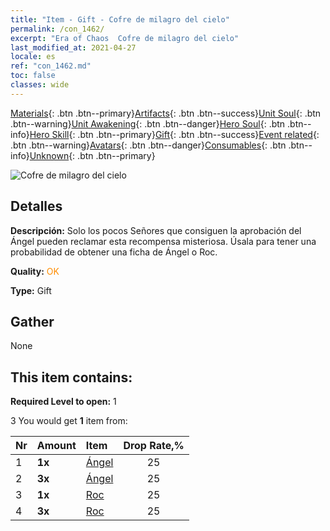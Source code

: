 ```yaml
---
title: "Item - Gift - Cofre de milagro del cielo"
permalink: /con_1462/
excerpt: "Era of Chaos  Cofre de milagro del cielo"
last_modified_at: 2021-04-27
locale: es
ref: "con_1462.md"
toc: false
classes: wide
---
```

 [Materials](/ItemsES/){: .btn .btn--primary}[Artifacts](/ItemsES/Artifacts/){: .btn .btn--success}[Unit Soul](/ItemsES/UnitSoul/){: .btn .btn--warning}[Unit Awakening](/ItemsES/UnitAwakening/){: .btn .btn--danger}[Hero Soul](/ItemsES/HeroSoul/){: .btn .btn--info}[Hero Skill](/ItemsES/HeroSkill/){: .btn .btn--primary}[Gift](/ItemsES/Gift/){: .btn .btn--success}[Event related](/ItemsES/Events/){: .btn .btn--warning}[Avatars](/ItemsES/Avatars/){: .btn .btn--danger}[Consumables](/ItemsES/Consumables/){: .btn .btn--info}[Unknown](/ItemsES/Unknown/){: .btn .btn--primary}

 ![Cofre de milagro del cielo](/images/t/i_907076.png)

## Detalles
 **Descripción:** Solo los pocos Señores que consiguen la aprobación del Ángel pueden reclamar esta recompensa misteriosa. Úsala para tener una probabilidad de obtener una ficha de Ángel o Roc.

 **Quality:** <span style="color: #FF8C00">OK</span>

 **Type:** Gift

## Gather

  None

## This item contains:

 **Required Level to open:** 1

 3 You would get **1** item  from:

  | Nr | Amount |     Item    | Drop Rate,% |
  |:---|:-------|:------------|:---------:|
  | 1 |  **1x** | [Ángel](/ItemsES/unt_196/) | 25 | 
  | 2 |  **3x** | [Ángel](/ItemsES/unt_196/) | 25 | 
  | 3 |  **1x** | [Roc](/ItemsES/unt_221/) | 25 | 
  | 4 |  **3x** | [Roc](/ItemsES/unt_221/) | 25 | 
